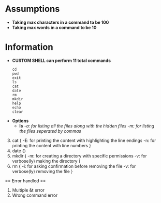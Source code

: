 # Assumptions
- **Taking max characters in a command to be 100**<br>
- **Taking max words in a command to be 10**<br>

# Information
- **CUSTOM SHELL can perform 11 total commands** 
    ```
    cd
    pwd
    exit
    ls
    cat
    date
    rm
    mkdir
    help
    echo
    clear
    ```
- **Options**
    - **ls**
    *-a: for listing all the files along with the hidden files*
    *-m: for listing the files seperated by commas*
3) cat {
    -E: for printing the content with highlighting the line endings
    -n: for printing the content with line numbers }
4) date {}
5) mkdir {
    -m: for creating a directory with specific permissions
    -v: for verbose(ly) making the directory }
6) rm {
    -i: for asking confirmation before removing the file
    -v: for verbose(ly) removing the file }

== Error handled ==
1) Multiple &t error
2) Wrong command error
